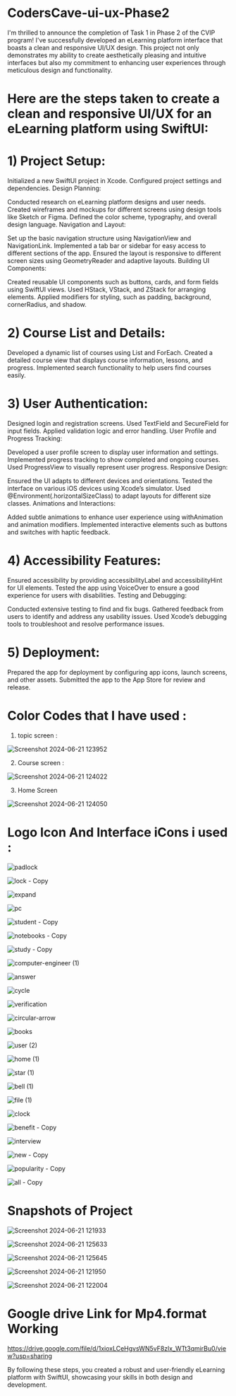 # CodersCave-ui-ux-Phase2
I'm thrilled to announce the completion of Task 1 in Phase 2 of the CVIP program! I've successfully developed an eLearning platform interface that boasts a clean and responsive UI/UX design. This project not only demonstrates my ability to create aesthetically pleasing and intuitive interfaces but also my commitment to enhancing user experiences through meticulous design and functionality.
# Here are the steps taken to create a clean and responsive UI/UX for an eLearning platform using SwiftUI:

# 1) Project Setup:

Initialized a new SwiftUI project in Xcode.
Configured project settings and dependencies.
Design Planning:

Conducted research on eLearning platform designs and user needs.
Created wireframes and mockups for different screens using design tools like Sketch or Figma.
Defined the color scheme, typography, and overall design language.
Navigation and Layout:

Set up the basic navigation structure using NavigationView and NavigationLink.
Implemented a tab bar or sidebar for easy access to different sections of the app.
Ensured the layout is responsive to different screen sizes using GeometryReader and adaptive layouts.
Building UI Components:

Created reusable UI components such as buttons, cards, and form fields using SwiftUI views.
Used HStack, VStack, and ZStack for arranging elements.
Applied modifiers for styling, such as padding, background, cornerRadius, and shadow.

# 2) Course List and Details:

Developed a dynamic list of courses using List and ForEach.
Created a detailed course view that displays course information, lessons, and progress.
Implemented search functionality to help users find courses easily.

# 3) User Authentication:

Designed login and registration screens.
Used TextField and SecureField for input fields.
Applied validation logic and error handling.
User Profile and Progress Tracking:

Developed a user profile screen to display user information and settings.
Implemented progress tracking to show completed and ongoing courses.
Used ProgressView to visually represent user progress.
Responsive Design:

Ensured the UI adapts to different devices and orientations.
Tested the interface on various iOS devices using Xcode’s simulator.
Used @Environment(\.horizontalSizeClass) to adapt layouts for different size classes.
Animations and Interactions:

Added subtle animations to enhance user experience using withAnimation and animation modifiers.
Implemented interactive elements such as buttons and switches with haptic feedback.

# 4) Accessibility Features:

Ensured accessibility by providing accessibilityLabel and accessibilityHint for UI elements.
Tested the app using VoiceOver to ensure a good experience for users with disabilities.
Testing and Debugging:

Conducted extensive testing to find and fix bugs.
Gathered feedback from users to identify and address any usability issues.
Used Xcode’s debugging tools to troubleshoot and resolve performance issues.

# 5) Deployment:

Prepared the app for deployment by configuring app icons, launch screens, and other assets.
Submitted the app to the App Store for review and release.

# Color Codes that I have used : 

 1) topic screen :
    
![Screenshot 2024-06-21 123952](https://github.com/anuj7860/CodersCave-ui-ux-Phase2/assets/138881508/73cd51b2-0d1a-4a91-9692-cc86247d0620)

2) Course screen :
   
![Screenshot 2024-06-21 124022](https://github.com/anuj7860/CodersCave-ui-ux-Phase2/assets/138881508/ad78b800-1504-40a6-8914-b92729398017)

3) Home Screen

![Screenshot 2024-06-21 124050](https://github.com/anuj7860/CodersCave-ui-ux-Phase2/assets/138881508/349230f8-245c-4f65-877b-7630599caa34)

# Logo Icon And Interface iCons i used : 


![padlock](https://github.com/anuj7860/CodersCave-ui-ux-Phase2/assets/138881508/03280c5a-f33e-4d9f-9a5a-9c68a2f46249)


![lock - Copy](https://github.com/anuj7860/CodersCave-ui-ux-Phase2/assets/138881508/32aaee32-88be-487a-97a4-7c2c60743b42)

![expand](https://github.com/anuj7860/CodersCave-ui-ux-Phase2/assets/138881508/11499c93-a0a9-44bc-a84e-ca0b4f4e7c9f)


![pc](https://github.com/anuj7860/CodersCave-ui-ux-Phase2/assets/138881508/6c18bd96-0130-4ddc-9bb5-abd774f2f94c)


![student - Copy](https://github.com/anuj7860/CodersCave-ui-ux-Phase2/assets/138881508/4b7f34ce-76ff-4bc0-8f53-1f568615999a)



![notebooks - Copy](https://github.com/anuj7860/CodersCave-ui-ux-Phase2/assets/138881508/01f438c3-bbd5-410a-bfb3-6c7026877aa1)



![study - Copy](https://github.com/anuj7860/CodersCave-ui-ux-Phase2/assets/138881508/6108530e-5b2a-462a-88bf-e971bedcf353)



![computer-engineer (1)](https://github.com/anuj7860/CodersCave-ui-ux-Phase2/assets/138881508/3a908d7d-d5bb-4f45-aec4-eaeeb25ea576)



![answer](https://github.com/anuj7860/CodersCave-ui-ux-Phase2/assets/138881508/9eb1d65d-8ae0-4a3b-aaba-9d0886ea0452)


![cycle](https://github.com/anuj7860/CodersCave-ui-ux-Phase2/assets/138881508/a6226917-a6f0-4c7b-9a2f-fb515b805bba)


![verification](https://github.com/anuj7860/CodersCave-ui-ux-Phase2/assets/138881508/a5623e76-b74d-48b6-af04-c562a6924b89)


![circular-arrow](https://github.com/anuj7860/CodersCave-ui-ux-Phase2/assets/138881508/4a94cfae-dbad-48e3-a0a1-2daf88cb89f7)


![books](https://github.com/anuj7860/CodersCave-ui-ux-Phase2/assets/138881508/1a02e325-80a0-4b72-827e-e51d270fff4b)


![user (2)](https://github.com/anuj7860/CodersCave-ui-ux-Phase2/assets/138881508/f420695f-d631-4fe9-88a9-db00470edaca)


![home (1)](https://github.com/anuj7860/CodersCave-ui-ux-Phase2/assets/138881508/fc678aa0-31fc-4399-a46b-1efada12a2be)

![star (1)](https://github.com/anuj7860/CodersCave-ui-ux-Phase2/assets/138881508/fc463865-c98f-4dac-a73c-be6efa408f51)


![bell (1)](https://github.com/anuj7860/CodersCave-ui-ux-Phase2/assets/138881508/31d8f718-493f-4888-a79b-f5c7170141ca)

![file (1)](https://github.com/anuj7860/CodersCave-ui-ux-Phase2/assets/138881508/026f7c23-2c92-4491-b5c3-fe16bf9edde7)

                                                                                                                     
![clock](https://github.com/anuj7860/CodersCave-ui-ux-Phase2/assets/138881508/088cd679-c465-4c8f-b709-fdaa13efbeb1) 


![benefit - Copy](https://github.com/anuj7860/CodersCave-ui-ux-Phase2/assets/138881508/dcfbf5f8-147e-48c7-8c54-6794a8a37a6e)  


![interview](https://github.com/anuj7860/CodersCave-ui-ux-Phase2/assets/138881508/9a562fcc-3801-4b06-852a-de8981597460)


![new - Copy](https://github.com/anuj7860/CodersCave-ui-ux-Phase2/assets/138881508/0db81655-fb7f-4a96-be07-62661ce950c6)


![popularity - Copy](https://github.com/anuj7860/CodersCave-ui-ux-Phase2/assets/138881508/ba734502-1ac2-4a00-b52c-9800597fabf5)


![all - Copy](https://github.com/anuj7860/CodersCave-ui-ux-Phase2/assets/138881508/1b97041a-3605-42cf-bb13-d9d514c7bfdc) 


# Snapshots of Project  


![Screenshot 2024-06-21 121933](https://github.com/anuj7860/CodersCave-ui-ux-Phase2/assets/138881508/81d7c043-6a1f-424e-af5d-c26afc089b93)

![Screenshot 2024-06-21 125633](https://github.com/anuj7860/CodersCave-ui-ux-Phase2/assets/138881508/72aa1811-3c5d-4934-bfc3-dff36a2b5814)

![Screenshot 2024-06-21 125645](https://github.com/anuj7860/CodersCave-ui-ux-Phase2/assets/138881508/b0a24b8d-de53-4e98-b63f-199754782937)

![Screenshot 2024-06-21 121950](https://github.com/anuj7860/CodersCave-ui-ux-Phase2/assets/138881508/bcb0eb27-64e4-4ad2-91ba-d855d8dbe5c1)

![Screenshot 2024-06-21 122004](https://github.com/anuj7860/CodersCave-ui-ux-Phase2/assets/138881508/2f283abf-2f06-4624-8931-747adc574dad)

# Google drive Link for Mp4.format Working

https://drive.google.com/file/d/1xioxLCeHgvsWN5vF8zlx_WTt3qmirBu0/view?usp=sharing

By following these steps, you created a robust and user-friendly eLearning platform with SwiftUI, showcasing your skills in both design and development.
